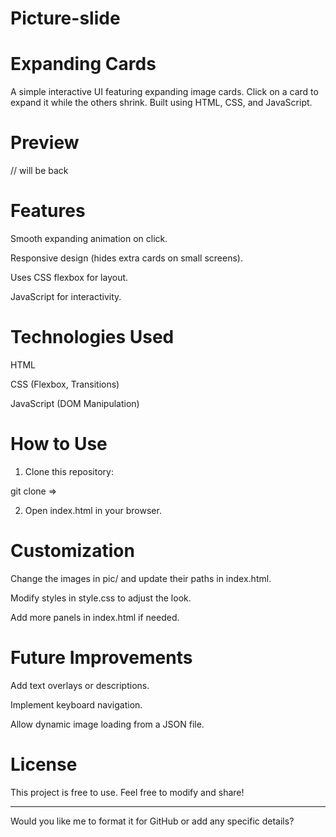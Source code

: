 # Picture-slide

# Expanding Cards

A simple interactive UI featuring expanding image cards. Click on a card to expand it while the others shrink. Built using HTML, CSS, and JavaScript.

# Preview

 // will be back

# Features

 Smooth expanding animation on click.

 Responsive design (hides extra cards on small screens).

 Uses CSS flexbox for layout.

 JavaScript for interactivity.


# Technologies Used

 HTML

 CSS (Flexbox, Transitions)

 JavaScript (DOM Manipulation)

# How to Use

1. Clone this repository:

git clone =>


2. Open index.html in your browser.



# Customization

Change the images in pic/ and update their paths in index.html.

Modify styles in style.css to adjust the look.

Add more panels in index.html if needed.

# Future Improvements

Add text overlays or descriptions.

Implement keyboard navigation.

Allow dynamic image loading from a JSON file.


# License

This project is free to use. Feel free to modify and share!


---

Would you like me to format it for GitHub or add any specific details?
